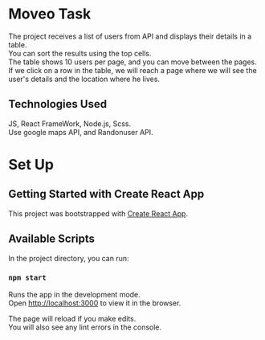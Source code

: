 # Moveo Task 
The project receives a list of users from API and displays their details in a table.
<br />
You can sort the results using the top cells.
<br />
The table shows 10 users per page, and you can move between the pages.
<br />
If we click on a row in the table, we will reach a page where we will see the user's details and the location where he lives.

## Technologies Used
 JS, React FrameWork, Node.js, Scss.
 <br />
Use google maps API, and Randonuser API.

# Set Up

## Getting Started with Create React App

This project was bootstrapped with [Create React App](https://github.com/facebook/create-react-app).

## Available Scripts

In the project directory, you can run:

### `npm start`
Runs the app in the development mode.\
Open [http://localhost:3000](http://localhost:3000) to view it in the browser.

The page will reload if you make edits.\
You will also see any lint errors in the console.